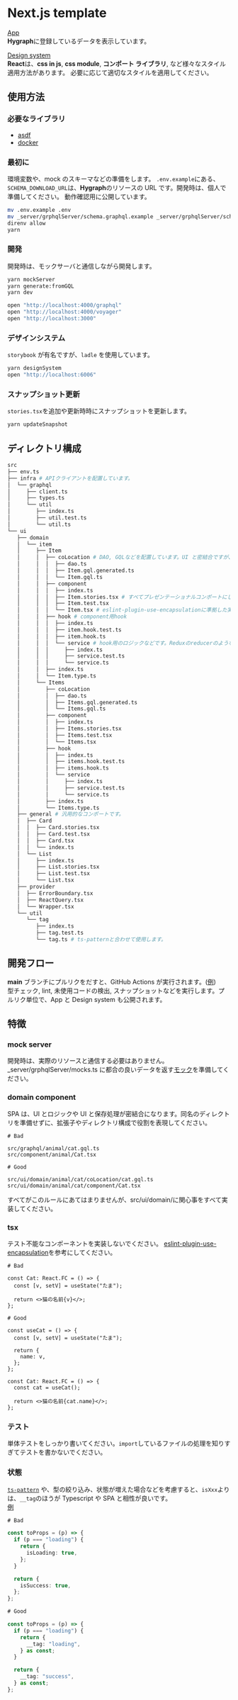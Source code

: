 # Next.js template

[App](https://next-js-tpl-app.vercel.app/)  
**Hygraph**に登録しているデータを表示しています。

[Design system](https://next-js-tpl.vercel.app/)  
**React**は、**css in js**, **css module**, **コンポート ライブラリ**, など様々なスタイル適用方法があります。
必要に応じて適切なスタイルを適用してください。

## 使用方法

### 必要なライブラリ

- [asdf](https://github.com/asdf-vm/asdf)
- [docker](https://docs.docker.com)

### 最初に

環境変数や、mock のスキーマなどの準備をします。
`.env.example`にある、`SCHEMA_DOWNLOAD_URL`は、**Hygraph**のリソースの URL です。開発時は、個人で準備してください。 動作確認用に公開しています。

```bash
mv .env.example .env
mv _server/grphqlServer/schema.graphql.example _server/grphqlServer/schema.graphql
direnv allow
yarn
```

### 開発

開発時は、モックサーバと通信しながら開発します。

```bash
yarn mockServer
yarn generate:fromGQL
yarn dev

open "http://localhost:4000/graphql"
open "http://localhost:4000/voyager"
open "http://localhost:3000"
```

### デザインシステム

`storybook` が有名ですが、`ladle` を使用しています。

```bash
yarn designSystem
open "http://localhost:6006"
```

### スナップショット更新

`stories.tsx`を追加や更新時時にスナップショットを更新します。

```bash
yarn updateSnapshot
```

## ディレクトリ構成

```bash
src
├── env.ts
├── infra # APIクライアントを配置しています。
│  └── graphql
│     ├── client.ts
│     ├── types.ts
│     └── util
│        ├── index.ts
│        ├── util.test.ts
│        └── util.ts
└── ui
   ├── domain
   │  └── item
   │     ├── Item
   │     │  ├── coLocation # DAO, GQLなどを配置しています。UI と密結合ですが、src/infra に配置するより管理しやすいです。
   │     │  │  ├── dao.ts
   │     │  │  ├── Item.gql.generated.ts
   │     │  │  └── Item.gql.ts
   │     │  ├── component
   │     │  │  ├── index.ts
   │     │  │  ├── Item.stories.tsx # すべてプレゼンテーショナルコンポートにしている為`.stories.tsx`も配置しています。
   │     │  │  ├── Item.test.tsx
   │     │  │  └── Item.tsx # eslint-plugin-use-encapsulationに準拠した実装しています。
   │     │  ├── hook # component用hook
   │     │  │  ├── index.ts
   │     │  │  ├── item.hook.test.ts
   │     │  │  ├── item.hook.ts
   │     │  │  └── service # hook用のロジックなどです。Reduxのreducerのような役目です。hookでは無いためテスタビリティが高いです。
   │     │  │     ├── index.ts
   │     │  │     ├── service.test.ts
   │     │  │     └── service.ts
   │     │  ├── index.ts
   │     │  └── Item.type.ts
   │     └── Items
   │        ├── coLocation
   │        │  ├── dao.ts
   │        │  ├── Items.gql.generated.ts
   │        │  └── Items.gql.ts
   │        ├── component
   │        │  ├── index.ts
   │        │  ├── Items.stories.tsx
   │        │  ├── Items.test.tsx
   │        │  └── Items.tsx
   │        ├── hook
   │        │  ├── index.ts
   │        │  ├── items.hook.test.ts
   │        │  ├── items.hook.ts
   │        │  └── service
   │        │     ├── index.ts
   │        │     ├── service.test.ts
   │        │     └── service.ts
   │        ├── index.ts
   │        └── Items.type.ts
   ├── general # 汎用的なコンポートです。
   │  ├── Card
   │  │  ├── Card.stories.tsx
   │  │  ├── Card.test.tsx
   │  │  ├── Card.tsx
   │  │  └── index.ts
   │  └── List
   │     ├── index.ts
   │     ├── List.stories.tsx
   │     ├── List.test.tsx
   │     └── List.tsx
   ├── provider
   │  ├── ErrorBoundary.tsx
   │  ├── ReactQuery.tsx
   │  └── Wrapper.tsx
   └── util
      └── tag
         ├── index.ts
         ├── tag.test.ts
         └── tag.ts # ts-patternと合わせて使用します。
```

## 開発フロー

**main** ブランチにプルリクをだすと、GitHub Actions が実行されます。([例](https://github.com/akira-toriyama/next.js-tpl/pull/883))  
型チェック, lint, 未使用コードの検出, スナップショットなどを実行します。プルリク単位で、App と Design system も公開されます。

## 特徴

### mock server

開発時は、実際のリソースと通信する必要はありません。\_server/grphqlServer/mocks.ts に都合の良いデータを返す[モック](https://www.the-guild.dev/graphql/tools/docs/mocking)を準備してください。

### domain component

SPA は、UI とロジックや UI と保存処理が密結合になります。同名のディレクトリを準備せずに、拡張子やディレクトリ構成で役割を表現してください。

```
# Bad

src/graphql/animal/cat.gql.ts
src/component/animal/Cat.tsx
```

```
# Good

src/ui/domain/animal/cat/coLocation/cat.gql.ts
src/ui/domain/animal/cat/component/Cat.tsx
```

すべてがこのルールにあてはまりませんが、src/ui/domain/に関心事をすべて実装してください。

### tsx

テスト不能なコンポーネントを実装しないでください。
[eslint-plugin-use-encapsulation](https://github.com/kyleshevlin/eslint-plugin-use-encapsulation)を参考にしてください。

```tsx
# Bad

const Cat: React.FC = () => {
  const [v, setV] = useState("たま");

  return <>猫の名前{v}</>;
};
```

```tsx
# Good

const useCat = () => {
  const [v, setV] = useState("たま");

  return {
    name: v,
  };
};

const Cat: React.FC = () => {
  const cat = useCat();

  return <>猫の名前{cat.name}</>;
};
```

### テスト

単体テストをしっかり書いてください。`import`しているファイルの処理を知りすぎてテストを書かないでください。

### 状態

[`ts-pattern`](https://github.com/gvergnaud/ts-pattern) や、型の絞り込み、状態が増えた場合などを考慮すると、`isXxx`よりは、`__tag`のほうが Typescript や SPA と相性が良いです。  
[例](https://www.typescriptlang.org/play?ssl=32&ssc=1&pln=33&pc=1#code/C4TwDgpgBAQghgEwAoCcD2YDOUC8UDeAUFFAJaYAyaipAdgOYBcUARmmgDYRy0DcxZTAGUArgGMxETJmZtO3PgIRxgcZpmAo69KAB8otERw78Avv0Ji0tDa0QAxWrigAKMM3jJ0WAJS4AfAQCpABmrmAAdORUNAx+RCQkAPRJJAAqABYQKNCYGWhGCAZowKzQyqoRAsmpMCKlGloMegZGHNVQkRVw-IlQKVAAegD8AqaEwWFuUcLiktLxHQOZ2bn5hWVQ3VV9A3UNmtothsYdXSo9S6kjY4TmE6CQUADi7F4Y2DgC+gl9UAD6-1UTCgACIONQENpQb0-t1mCcTB1xiQfh0SIDgcxQZg5lJMDD0VsLupDgxYSR7pZrLZ6G9HM43MxXmh3r4AkESKFwhFMXAdDhBWCIbF6KDFrtUt1BK1Tn1zqoKf1rqNKRMuVNInyBUKcXjpOLOYkBtLyFBGtozhFukqBjc1fcgA)

```ts
# Bad

const toProps = (p) => {
  if (p === "loading") {
    return {
      isLoading: true,
    };
  }

  return {
    isSuccess: true,
  };
};
```

```ts
# Good

const toProps = (p) => {
  if (p === "loading") {
    return {
      __tag: "loading",
    } as const;
  }

  return {
    __tag: "success",
  } as const;
};
```

